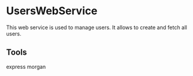 # UsersWebService

This web service is used to manage users. It allows to create and fetch all users.

## Tools

express
morgan
